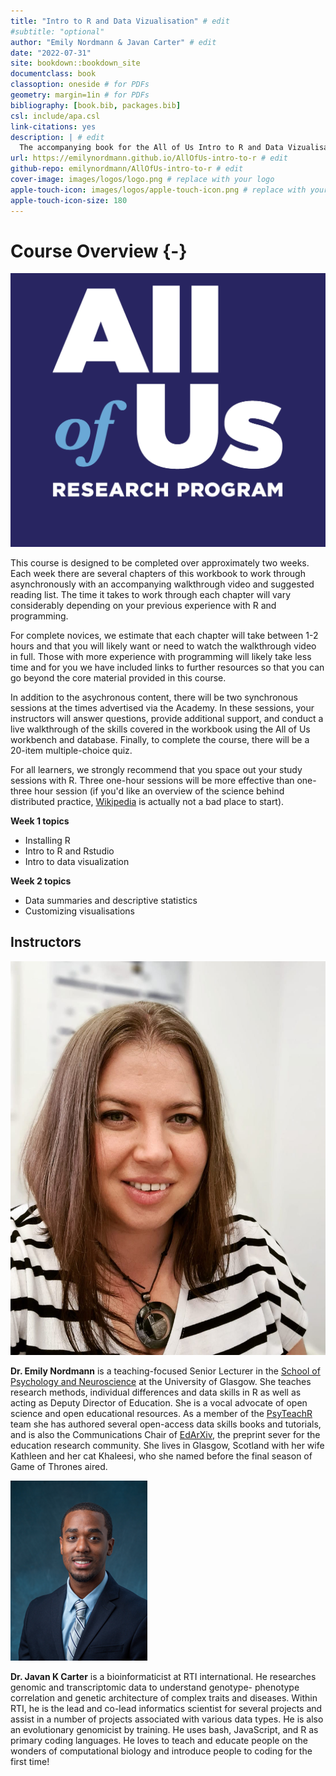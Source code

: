 ```yaml
--- 
title: "Intro to R and Data Vizualisation" # edit
#subtitle: "optional" 
author: "Emily Nordmann & Javan Carter" # edit
date: "2022-07-31"
site: bookdown::bookdown_site
documentclass: book
classoption: oneside # for PDFs
geometry: margin=1in # for PDFs
bibliography: [book.bib, packages.bib]
csl: include/apa.csl
link-citations: yes
description: | # edit
  The accompanying book for the All of Us Intro to R and Data Vizualisation course.
url: https://emilynordmann.github.io/AllOfUs-intro-to-r # edit
github-repo: emilynordmann/AllOfUs-intro-to-r # edit
cover-image: images/logos/logo.png # replace with your logo
apple-touch-icon: images/logos/apple-touch-icon.png # replace with your logo
apple-touch-icon-size: 180
---
```




# Course Overview {-}

<div class="small_right"><img src="images/logos/logo.png" 
     alt="All of Us Logo" /></div>

This course is designed to be completed over approximately two weeks. Each week there are several chapters of this workbook to work through asynchronously with an accompanying walkthrough video and suggested reading list. The time it takes to work through each chapter will vary considerably depending on your previous experience with R and programming. 

For complete novices, we estimate that each chapter will take between 1-2 hours and that you will likely want or need to watch the walkthrough video in full. Those with more experience with programming will likely take less time and for you we have included links to further resources so that you can go beyond the core material provided in this course.

In addition to the asychronous content, there will be two synchronous sessions at the times advertised via the Academy. In these sessions, your instructors will answer questions, provide additional support, and conduct a live walkthrough of the skills covered in the workbook using the All of Us workbench and database. Finally, to complete the course, there will be a 20-item multiple-choice quiz.

For all learners, we strongly recommend that you space out your study sessions with R. Three one-hour sessions will be more effective than one-three hour session (if you'd like an overview of the science behind distributed practice, [Wikipedia](https://en.wikipedia.org/wiki/Distributed_practice) is actually not a bad place to start).

**Week 1 topics**

* Installing R
* Intro to R and Rstudio
* Intro to data visualization 

**Week 2 topics**

* Data summaries and descriptive statistics
* Customizing visualisations 

     
## Instructors

<div class="small_right"><img src="images/emily.jpeg" 
     alt="Dr. Emily Nordmann" /></div>

**Dr. Emily Nordmann** is a teaching-focused Senior Lecturer in the [School of Psychology and Neuroscience](https://www.gla.ac.uk/schools/psychologyneuroscience/) at the University of Glasgow. She teaches research methods, individual differences and data skills in R as well as acting as Deputy Director of Education. She is a vocal advocate of open science and open educational resources. As a member of the [PsyTeachR](https://psyteachr.github.io/) team she has authored several open-access data skills books and tutorials, and is also the Communications Chair of [EdArXiv](https://edarxiv.org/), the preprint sever for the education research community. She lives in Glasgow, Scotland with her wife Kathleen and her cat Khaleesi, who she named before the final season of Game of Thrones aired. 

<div class="small_right"><img src="images/javan.png" 
     alt="Dr. Javan K Carter" /></div>
     
**Dr. Javan K Carter** is a bioinformaticist at RTI international. He researches genomic and transcriptomic data to understand genotype- phenotype correlation and genetic architecture of complex traits and diseases. Within RTI, he is the lead and co-lead informatics scientist for several projects and assist in a number of projects associated with various data types. He is also an evolutionary genomicist by training. He uses bash, JavaScript, and R as primary coding languages. He loves to teach and educate people on the wonders of computational biology and introduce people to coding for the first time!
     
